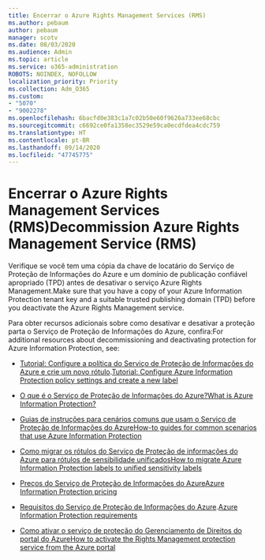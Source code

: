 ```yaml
---
title: Encerrar o Azure Rights Management Services (RMS)
ms.author: pebaum
author: pebaum
manager: scotv
ms.date: 08/03/2020
ms.audience: Admin
ms.topic: article
ms.service: o365-administration
ROBOTS: NOINDEX, NOFOLLOW
localization_priority: Priority
ms.collection: Adm_O365
ms.custom:
- "5070"
- "9002278"
ms.openlocfilehash: 6bacfd0e383c1a7c02b50e60f9626a733ee68cbc
ms.sourcegitcommit: c6692ce0fa1358ec3529e59ca0ecdfdea4cdc759
ms.translationtype: HT
ms.contentlocale: pt-BR
ms.lasthandoff: 09/14/2020
ms.locfileid: "47745775"
---
```

# <a name="decommission-azure-rights-management-service-rms"></a><span data-ttu-id="008fa-102">Encerrar o Azure Rights Management Services (RMS)</span><span class="sxs-lookup"><span data-stu-id="008fa-102">Decommission Azure Rights Management Service (RMS)</span></span>

<span data-ttu-id="008fa-103">Verifique se você tem uma cópia da chave de locatário do Serviço de Proteção de Informações do Azure e um domínio de publicação confiável apropriado (TPD) antes de desativar o serviço Azure Rights Management.</span><span class="sxs-lookup"><span data-stu-id="008fa-103">Make sure that you have a copy of your Azure Information Protection tenant key and a suitable trusted publishing domain (TPD) before you deactivate the Azure Rights Management service.</span></span>

<span data-ttu-id="008fa-104">Para obter recursos adicionais sobre como desativar e desativar a proteção parta o Serviço de Proteção de Informações do Azure, confira:</span><span class="sxs-lookup"><span data-stu-id="008fa-104">For additional resources about decommissioning and deactivating protection for Azure Information Protection, see:</span></span>

- <span data-ttu-id="008fa-105">[Tutorial: Configure a política do Serviço de Proteção de Informações do Azure e crie um novo rótulo](https://docs.microsoft.com/azure/information-protection/get-started/infoprotect-quick-start-tutorial).</span><span class="sxs-lookup"><span data-stu-id="008fa-105">[Tutorial: Configure Azure Information Protection policy settings and create a new label](https://docs.microsoft.com/azure/information-protection/get-started/infoprotect-quick-start-tutorial)</span></span>
- [<span data-ttu-id="008fa-106">O que é o Serviço de Proteção de Informações do Azure?</span><span class="sxs-lookup"><span data-stu-id="008fa-106">What is Azure Information Protection?</span></span>](https://docs.microsoft.com/azure/information-protection/what-is-information-protection)
- [<span data-ttu-id="008fa-107">Guias de instruções para cenários comuns que usam o Serviço de Proteção de Informações do Azure</span><span class="sxs-lookup"><span data-stu-id="008fa-107">How-to guides for common scenarios that use Azure Information Protection</span></span>](https://docs.microsoft.com/azure/information-protection/how-to-guides)  
    
- [<span data-ttu-id="008fa-108">Como migrar os rótulos do Serviço de Proteção de informações do Azure para rótulos de sensibilidade unificados</span><span class="sxs-lookup"><span data-stu-id="008fa-108">How to migrate Azure Information Protection labels to unified sensitivity labels</span></span>](https://docs.microsoft.com/azure/information-protection/configure-policy-migrate-labels)  
    
- [<span data-ttu-id="008fa-109">Preços do Serviço de Proteção de Informações do Azure</span><span class="sxs-lookup"><span data-stu-id="008fa-109">Azure Information Protection pricing</span></span>](https://azure.microsoft.com/pricing/details/information-protection)  
    
- <span data-ttu-id="008fa-110">[Requisitos do Serviço de Proteção de Informações do Azure](https://docs.microsoft.com/azure/information-protection/get-started/requirements).</span><span class="sxs-lookup"><span data-stu-id="008fa-110">[Azure Information Protection requirements](https://docs.microsoft.com/azure/information-protection/get-started/requirements)</span></span>  
    
- [<span data-ttu-id="008fa-111">Como ativar o serviço de proteção do Gerenciamento de Direitos do portal do Azure</span><span class="sxs-lookup"><span data-stu-id="008fa-111">How to activate the Rights Management protection service from the Azure portal</span></span>](https://docs.microsoft.com/azure/information-protection/deploy-use/activate-azure)